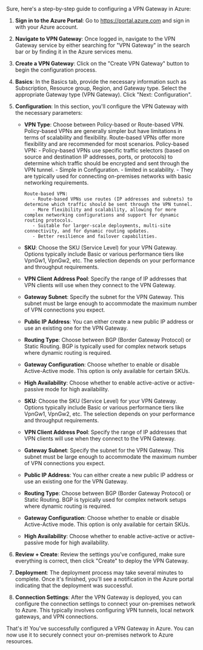 Sure, here's a step-by-step guide to configuring a VPN Gateway in Azure:

1. **Sign in to the Azure Portal**: Go to https://portal.azure.com and sign in with your Azure account.

2. **Navigate to VPN Gateway**: Once logged in, navigate to the VPN Gateway service by either searching for "VPN Gateway" in the search bar or by finding it in the Azure services menu.

3. **Create a VPN Gateway**: Click on the "Create VPN Gateway" button to begin the configuration process.

4. **Basics**: In the Basics tab, provide the necessary information such as Subscription, Resource group, Region, and Gateway type. Select the appropriate Gateway type (VPN Gateway). Click "Next: Configuration".

5. **Configuration**: In this section, you'll configure the VPN Gateway with the necessary parameters:
   - **VPN Type**: Choose between Policy-based or Route-based VPN. Policy-based VPNs are generally simpler but have limitations in terms of scalability and flexibility. Route-based VPNs offer more flexibility and are recommended for most scenarios.
         Policy-based VPN:
            - Policy-based VPNs use specific traffic selectors (based on source and destination IP addresses, ports, or protocols) to determine which traffic should be encrypted and sent through the VPN tunnel.
            - Simple in Configuration.
            - limited in scalability.
            - They are typically used for connecting on-premises networks with basic networking requirements.
         
         Route-based VPN:
            - Route-based VPNs use routes (IP addresses and subnets) to determine which traffic should be sent through the VPN tunnel.
            - More flexibility and scalability, allowing for more complex networking configurations and support for dynamic routing protocols.
            - Suitable for larger-scale deployments, multi-site connectivity, and for dynamic routing updates.
            - Better resilience and failover capabilities.

   - **SKU**: Choose the SKU (Service Level) for your VPN Gateway. Options typically include Basic or various performance tiers like VpnGw1, VpnGw2, etc. The selection depends on your performance and throughput requirements.
   - **VPN Client Address Pool**: Specify the range of IP addresses that VPN clients will use when they connect to the VPN Gateway.
   - **Gateway Subnet**: Specify the subnet for the VPN Gateway. This subnet must be large enough to accommodate the maximum number of VPN connections you expect.
   - **Public IP Address**: You can either create a new public IP address or use an existing one for the VPN Gateway.
   - **Routing Type**: Choose between BGP (Border Gateway Protocol) or Static Routing. BGP is typically used for complex network setups where dynamic routing is required.
   - **Gateway Configuration**: Choose whether to enable or disable Active-Active mode. This option is only available for certain SKUs.
   - **High Availability**: Choose whether to enable active-active or active-passive mode for high availability.
   - **SKU**: Choose the SKU (Service Level) for your VPN Gateway. Options typically include Basic or various performance tiers like VpnGw1, VpnGw2, etc. The selection depends on your performance and throughput requirements.
   - **VPN Client Address Pool**: Specify the range of IP addresses that VPN clients will use when they connect to the VPN Gateway.
   - **Gateway Subnet**: Specify the subnet for the VPN Gateway. This subnet must be large enough to accommodate the maximum number of VPN connections you expect.
   - **Public IP Address**: You can either create a new public IP address or use an existing one for the VPN Gateway.
   - **Routing Type**: Choose between BGP (Border Gateway Protocol) or Static Routing. BGP is typically used for complex network setups where dynamic routing is required.
   - **Gateway Configuration**: Choose whether to enable or disable Active-Active mode. This option is only available for certain SKUs.
   - **High Availability**: Choose whether to enable active-active or active-passive mode for high availability.

6. **Review + Create**: Review the settings you've configured, make sure everything is correct, then click "Create" to deploy the VPN Gateway.

7. **Deployment**: The deployment process may take several minutes to complete. Once it's finished, you'll see a notification in the Azure portal indicating that the deployment was successful.

8. **Connection Settings**: After the VPN Gateway is deployed, you can configure the connection settings to connect your on-premises network to Azure. This typically involves configuring VPN tunnels, local network gateways, and VPN connections.

That's it! You've successfully configured a VPN Gateway in Azure. You can now use it to securely connect your on-premises network to Azure resources.
